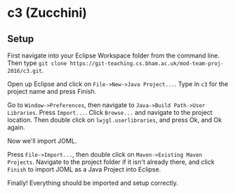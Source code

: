 # c3 (Zucchini)

## Setup

First navigate into your Eclipse Workspace folder from the command line. 
Then type `git clone https://git-teaching.cs.bham.ac.uk/mod-team-proj-2016/c3.git`.

Open up Eclipse and click on `File->New->Java Project...`. Type in `c3` for the project name and press Finish.

Go to `Window->Preferences`, then navigate to `Java->Build Path->User Libraries`. Press `Import...`. Click `Browse...` and navigate to the project location. Then double click on `lwjgl.userlibraries`, and press Ok, and Ok again.

Now we'll import JOML.

Press `File->Import...`, then double click on `Maven->Existing Maven Projects`. Navigate to the project folder if it isn't already there, and click `Finish` to import JOML as a Java Project into Eclipse.

Finally! Everything should be imported and setup correctly.
